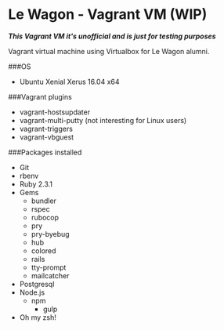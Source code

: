 # Le Wagon - Vagrant VM (WIP)

***This Vagrant VM it's unofficial and is just for testing purposes***

Vagrant virtual machine using Virtualbox for Le Wagon alumni.

###OS
- Ubuntu Xenial Xerus 16.04 x64

###Vagrant plugins
- vagrant-hostsupdater
- vagrant-multi-putty (not interesting for Linux users)
- vagrant-triggers
- vagrant-vbguest

###Packages installed
- Git
- rbenv
- Ruby 2.3.1
- Gems
	- bundler
	- rspec
	- rubocop
	- pry
	- pry-byebug
	- hub
	- colored
	- rails
	- tty-prompt
	- mailcatcher
- Postgresql
- Node.js
	- npm
		- gulp
- Oh my zsh!
